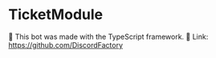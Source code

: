 # TicketModule

🤖 This bot was made with the TypeScript framework.
🔗 Link: https://github.com/DiscordFactory
